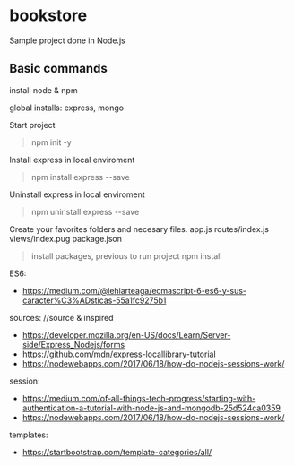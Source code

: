 # bookstore
Sample project done in Node.js


## Basic commands
install node & npm

global installs: express, mongo

Start project
> npm init -y

Install express in local enviroment
> npm install express --save

Uninstall express in local enviroment
> npm uninstall express --save

Create your favorites folders and necesary files.
	app.js
	routes/index.js
	views/index.pug
	package.json
	


> install packages, previous to run project
npm install

ES6:
- https://medium.com/@lehiarteaga/ecmascript-6-es6-y-sus-caracter%C3%ADsticas-55a1fc9275b1

sources:
//source & inspired
- https://developer.mozilla.org/en-US/docs/Learn/Server-side/Express_Nodejs/forms
- https://github.com/mdn/express-locallibrary-tutorial
- https://nodewebapps.com/2017/06/18/how-do-nodejs-sessions-work/

session:
- https://medium.com/of-all-things-tech-progress/starting-with-authentication-a-tutorial-with-node-js-and-mongodb-25d524ca0359
- https://nodewebapps.com/2017/06/18/how-do-nodejs-sessions-work/

templates:
- https://startbootstrap.com/template-categories/all/